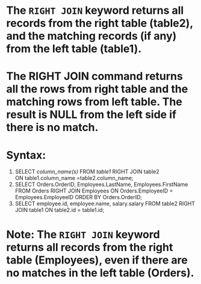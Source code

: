 # The `RIGHT JOIN` keyword returns all records from the right table (table2), and the matching records (if any) from the left table (table1).
# The RIGHT JOIN command returns all the rows from right table and the matching rows from left table. The result is NULL from the left side if there is no match.




#  Syntax:
1. SELECT _column_name(s)_  FROM _table1_  RIGHT JOIN table2 ON table1.column_name =table2.column_name;
2. SELECT Orders.OrderID, Employees.LastName, Employees.FirstName  FROM Orders  RIGHT JOIN Employees ON Orders.EmployeeID = Employees.EmployeeID  ORDER BY Orders.OrderID;
3.  SELECT employee.id, employee.name, salary.salary FROM table2 RIGHT JOIN table1 ON table2.id = table1.id;

# **Note:** The `RIGHT JOIN` keyword returns all records from the right table (Employees), even if there are no matches in the left table (Orders).

